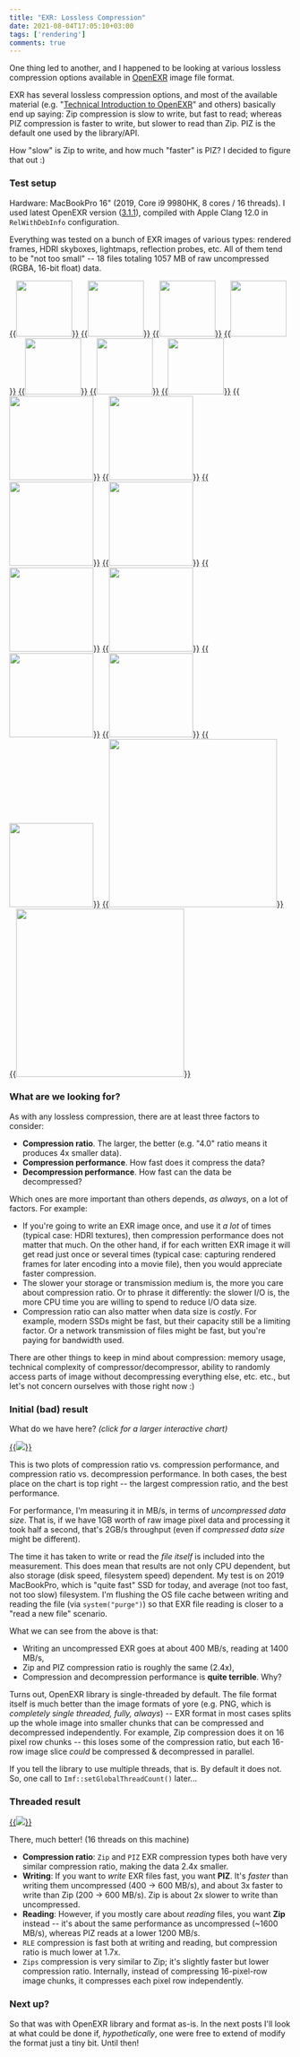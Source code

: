 ```yaml
---
title: "EXR: Lossless Compression"
date: 2021-08-04T17:05:10+03:00
tags: ['rendering']
comments: true
---
```


One thing led to another, and I happened to be looking at various lossless compression options available in
[OpenEXR](https://en.wikipedia.org/wiki/OpenEXR) image file format.

EXR has several lossless compression options, and most of the available material (e.g.
"[Technical Introduction to OpenEXR](https://www.openexr.com/documentation/TechnicalIntroduction.pdf)" and others)
basically end up saying: Zip compression is slow to write, but fast to read; whereas PIZ compression is faster to
write, but slower to read than Zip. PIZ is the default one used by the library/API.

How "slow" is Zip to write, and how much "faster" is PIZ? I decided to figure that out :)

### Test setup

Hardware: MacBookPro 16" (2019, Core i9 9980HK, 8 cores / 16 threads). I used latest OpenEXR version
([3.1.1](https://github.com/AcademySoftwareFoundation/openexr/releases/tag/v3.1.1)),
compiled with Apple Clang 12.0 in `RelWithDebInfo` configuration.

Everything was tested on a bunch of EXR images of various types: rendered frames, HDRI skyboxes, lightmaps,
reflection probes, etc. All of them tend to be "not too small" -- 18 files totaling 1057 MB of raw uncompressed
(RGBA, 16-bit float) data.

[{{<img src="/img/blog/2021/exr/tnRender2.png" width="100px">}}](/img/blog/2021/exr/tnRender2.png)
[{{<img src="/img/blog/2021/exr/tnLightmap1.png" width="100px">}}](/img/blog/2021/exr/tnLightmap1.png)
[{{<img src="/img/blog/2021/exr/tnLightmap2.png" width="100px">}}](/img/blog/2021/exr/tnLightmap2.png)
[{{<img src="/img/blog/2021/exr/tnFxDepth.png" width="100px">}}](/img/blog/2021/exr/tnFxDepth.png)
[{{<img src="/img/blog/2021/exr/tnFxDistort.png" width="100px">}}](/img/blog/2021/exr/tnFxDistort.png)
[{{<img src="/img/blog/2021/exr/tnFxExplosion.png" width="100px">}}](/img/blog/2021/exr/tnFxExplosion.png)
[{{<img src="/img/blog/2021/exr/tnNormal.png" width="100px">}}](/img/blog/2021/exr/tnNormal.png)
[{{<img src="/img/blog/2021/exr/tnPhotoDLAD.png" width="150px">}}](/img/blog/2021/exr/tnPhotoDLAD.png)
[{{<img src="/img/blog/2021/exr/tnPhotoStillLife.png" width="150px">}}](/img/blog/2021/exr/tnPhotoStillLife.png)
[{{<img src="/img/blog/2021/exr/tnRender1.png" width="150px">}}](/img/blog/2021/exr/tnRender1.png)
[{{<img src="/img/blog/2021/exr/tnRender3.png" width="150px">}}](/img/blog/2021/exr/tnRender3.png)
[{{<img src="/img/blog/2021/exr/tnRender4.png" width="150px">}}](/img/blog/2021/exr/tnRender4.png)
[{{<img src="/img/blog/2021/exr/tnSky1.png" width="150px">}}](/img/blog/2021/exr/tnSky1.png)
[{{<img src="/img/blog/2021/exr/tnSky2.png" width="150px">}}](/img/blog/2021/exr/tnSky2.png)
[{{<img src="/img/blog/2021/exr/tnSky3.png" width="150px">}}](/img/blog/2021/exr/tnSky3.png)
[{{<img src="/img/blog/2021/exr/tnSky4.png" width="150px">}}](/img/blog/2021/exr/tnSky4.png)
[{{<img src="/img/blog/2021/exr/tnRefl1.png" width="300px">}}](/img/blog/2021/exr/tnRefl1.png)
[{{<img src="/img/blog/2021/exr/tnRefl2.png" width="300px">}}](/img/blog/2021/exr/tnRefl2.png)


### What are we looking for?

As with any lossless compression, there are at least three factors to consider:

* **Compression ratio**. The larger, the better (e.g. "4.0" ratio means it produces 4x smaller data).
* **Compression performance**. How fast does it compress the data?
* **Decompression performance**. How fast can the data be decompressed?

Which ones are more important than others depends, *as always*, on a lot of factors. For example:

* If you're going to write an EXR image once, and use it *a lot* of times (typical case: HDRI textures), then compression
  performance does not matter that much. On the other hand, if for each written EXR image it will get read just
  once or several times (typical case: capturing rendered frames for later encoding into a movie file), then you
  would appreciate faster compression.
* The slower your storage or transmission medium is, the more you care about compression ratio. Or to phrase it differently:
  the slower I/O is, the more CPU time you are willing to spend to reduce I/O data size.
* Compression ratio can also matter when data size is *costly*. For example, modern SSDs might be fast, but their capacity
  still be a limiting factor. Or a network transmission of files might be fast, but you're paying for bandwidth used.

There are other things to keep in mind about compression: memory usage, technical complexity of compressor/decompressor,
ability to randomly access parts of image without decompressing everything else,
etc. etc., but let's not concern ourselves with those right now :)


### Initial (bad) result

What do we have here? *(click for a larger interactive chart)*

[{{<img src="/img/blog/2021/exr/exr01-initial.png">}}](/img/blog/2021/exr/exr01-initial.html)

This is two plots of compression ratio vs. compression performance, and compression ratio vs. decompression performance.
In both cases, the best place on the chart is top right -- the largest compression ratio, and the best performance.

For performance, I'm measuring it in MB/s, in terms of *uncompressed data size*. That is, if we have 1GB worth of raw image
pixel data and processing it took half a second, that's 2GB/s throughput (even if *compressed data size* might be different).

The time it has taken to write or read the *file itself* is included into the measurement. This does mean that
results are not only CPU dependent, but also storage (disk speed, filesystem speed) dependent. My test is on 2019
MacBookPro, which is "quite fast" SSD for today, and average (not too fast, not too slow) filesystem. I'm flushing the
OS file cache between writing and reading the file (via `system("purge")`) so that EXR file reading is closer to a
"read a new file" scenario.

What we can see from the above is that:

* Writing an uncompressed EXR goes at about 400 MB/s, reading at 1400 MB/s,
* Zip and PIZ compression ratio is roughly the same (2.4x),
* Compression and decompression performance is **quite terrible**. Why?

Turns out, OpenEXR library is single-threaded by default. The file format itself is much better than the image formats of yore
(e.g. PNG, which is *completely single threaded, fully, always*) -- EXR format in most cases splits up the whole image into smaller
chunks that can be compressed and decompressed independently. For example, Zip compression does it on 16 pixel row chunks --
this loses some of the compression ratio, but each 16-row image slice *could* be compressed & decompressed in parallel.

If you tell the library to use multiple threads, that is. By default it does not. So, one call to
`Imf::setGlobalThreadCount()` later...


### Threaded result

[{{<img src="/img/blog/2021/exr/exr02-threaded.png">}}](/img/blog/2021/exr/exr02-threaded.html)

There, much better! (16 threads on this machine)

* **Compression ratio**: `Zip` and `PIZ` EXR compression types both have very similar compression ratio, making the data 2.4x smaller.
* **Writing**: If you want to *write* EXR files fast, you want **PIZ**. It's *faster* than writing them uncompressed (400 -> 600 MB/s),
  and about 3x faster to write than Zip (200 -> 600 MB/s). Zip is about 2x slower to write than uncompressed.
* **Reading**: However, if you mostly care about *reading* files, you want **Zip** instead --
  it's about the same performance as uncompressed (~1600 MB/s), whereas PIZ reads at a lower 1200 MB/s.
* `RLE` compression is fast both at writing and reading, but compression ratio is much lower at 1.7x.
* `Zips` compression is very similar to Zip; it's slightly faster but lower compression ratio. Internally, instead of compressing
16-pixel-row image chunks, it compresses each pixel row independently.


### Next up?

So that was with OpenEXR library and format as-is. In the next posts I'll look at what could be done if, *hypothetically*, one
were free to extend of modify the format just a tiny bit. Until then!

